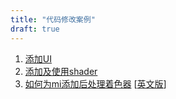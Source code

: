 ```yaml
---
title: "代码修改案例"
draft: true
---
```

1. [添加UI](./添加ui "添加UI")
2. [添加及使用shader](./添加及使用shader "添加及使用shader")
3. [如何为mi添加后处理着色器](./如何为mi添加后处理着色器 "如何为mi添加后处理着色器")  [[英文版]("./how-to-add-a-shader-in-miv" "英文版")]

